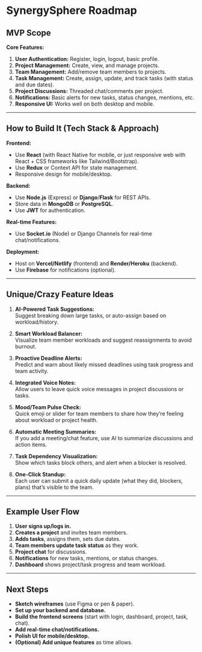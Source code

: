 # SynergySphere Roadmap

## MVP Scope

**Core Features:**
1. **User Authentication:** Register, login, logout, basic profile.
2. **Project Management:** Create, view, and manage projects.
3. **Team Management:** Add/remove team members to projects.
4. **Task Management:** Create, assign, update, and track tasks (with status and due dates).
5. **Project Discussions:** Threaded chat/comments per project.
6. **Notifications:** Basic alerts for new tasks, status changes, mentions, etc.
7. **Responsive UI:** Works well on both desktop and mobile.

---

## How to Build It (Tech Stack & Approach)

**Frontend:**
- Use **React** (with React Native for mobile, or just responsive web with React + CSS frameworks like Tailwind/Bootstrap).
- Use **Redux** or Context API for state management.
- Responsive design for mobile/desktop.

**Backend:**
- Use **Node.js** (Express) or **Django**/**Flask** for REST APIs.
- Store data in **MongoDB** or **PostgreSQL**.
- Use **JWT** for authentication.

**Real-time Features:**
- Use **Socket.io** (Node) or Django Channels for real-time chat/notifications.

**Deployment:**
- Host on **Vercel/Netlify** (frontend) and **Render/Heroku** (backend).
- Use **Firebase** for notifications (optional).

---

## Unique/Crazy Feature Ideas

1. **AI-Powered Task Suggestions:**  
   Suggest breaking down large tasks, or auto-assign based on workload/history.

2. **Smart Workload Balancer:**  
   Visualize team member workloads and suggest reassignments to avoid burnout.

3. **Proactive Deadline Alerts:**  
   Predict and warn about likely missed deadlines using task progress and team activity.

4. **Integrated Voice Notes:**  
   Allow users to leave quick voice messages in project discussions or tasks.

5. **Mood/Team Pulse Check:**  
   Quick emoji or slider for team members to share how they’re feeling about workload or project health.

6. **Automatic Meeting Summaries:**  
   If you add a meeting/chat feature, use AI to summarize discussions and action items.

7. **Task Dependency Visualization:**  
   Show which tasks block others, and alert when a blocker is resolved.

8. **One-Click Standup:**  
   Each user can submit a quick daily update (what they did, blockers, plans) that’s visible to the team.

---

## Example User Flow

1. **User signs up/logs in.**
2. **Creates a project** and invites team members.
3. **Adds tasks**, assigns them, sets due dates.
4. **Team members update task status** as they work.
5. **Project chat** for discussions.
6. **Notifications** for new tasks, mentions, or status changes.
7. **Dashboard** shows project/task progress and team workload.

---

## Next Steps

- **Sketch wireframes** (use Figma or pen & paper).
- **Set up your backend and database.**
- **Build the frontend screens** (start with login, dashboard, project, task, chat).
- **Add real-time chat/notifications.**
- **Polish UI for mobile/desktop.**
- **(Optional) Add unique features** as time allows.
